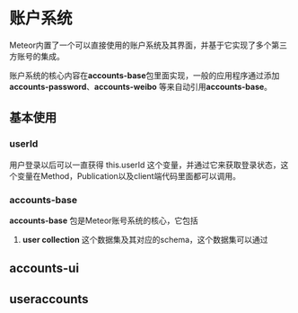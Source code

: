 # 账户系统

Meteor内置了一个可以直接使用的账户系统及其界面，并基于它实现了多个第三方账号的集成。

账户系统的核心内容在**accounts-base**包里面实现，一般的应用程序通过添加**accounts-password**、**accounts-weibo** 等来自动引用**accounts-base**。

## 基本使用

### userId

用户登录以后可以一直获得 this.userId 这个变量，并通过它来获取登录状态，这个变量在Method，Publication以及client端代码里面都可以调用。

### accounts-base

**accounts-base** 包是Meteor账号系统的核心，它包括

1. **user collection** 这个数据集及其对应的schema，这个数据集可以通过


## accounts-ui



## useraccounts
